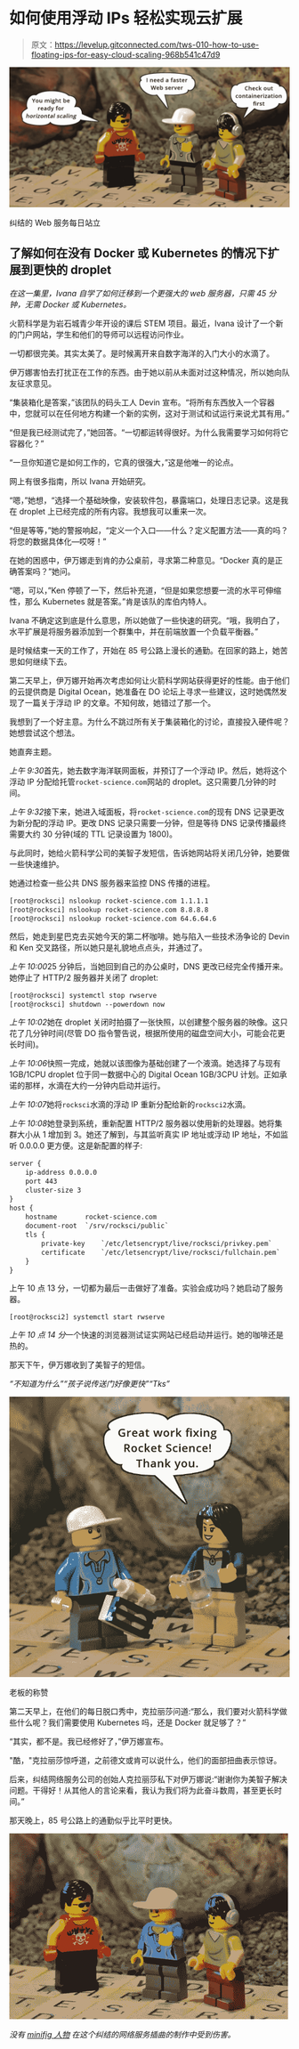 # 如何使用浮动 IPs 轻松实现云扩展

> 原文：<https://levelup.gitconnected.com/tws-010-how-to-use-floating-ips-for-easy-cloud-scaling-968b541c47d9>

![](img/93ccfda6cc0850d989587d51e711fbc4.png)

纠结的 Web 服务每日站立

## 了解如何在没有 Docker 或 Kubernetes 的情况下扩展到更快的 droplet

*在这一集里，Ivana 自学了如何迁移到一个更强大的 web 服务器，只需 45 分钟，无需 Docker 或 Kubernetes。*

火箭科学是为岩石城青少年开设的课后 STEM 项目。最近，Ivana 设计了一个新的门户网站，学生和他们的导师可以远程访问作业。

一切都很完美。其实太美了。是时候离开来自数字海洋的入门大小的水滴了。

伊万娜害怕去打扰正在工作的东西。由于她以前从未面对过这种情况，所以她向队友征求意见。

“集装箱化是答案，”该团队的码头工人 Devin 宣布。“将所有东西放入一个容器中，您就可以在任何地方构建一个新的实例，这对于测试和试运行来说尤其有用。”

“但是我已经测试完了，”她回答。“一切都运转得很好。为什么我需要学习如何将它容器化？”

“一旦你知道它是如何工作的，它真的很强大，”这是他唯一的论点。

网上有很多指南，所以 Ivana 开始研究。

“嗯，”她想，“选择一个基础映像，安装软件包，暴露端口，处理日志记录。这是我在 droplet 上已经完成的所有内容。我想我可以重来一次。

“但是等等，”她的警报响起，“定义一个入口——什么？定义配置方法——真的吗？将您的数据具体化—哎呀！”

在她的困惑中，伊万娜走到肯的办公桌前，寻求第二种意见。“Docker 真的是正确答案吗？”她问。

“嗯，可以，”Ken 停顿了一下，然后补充道，“但是如果您想要一流的水平可伸缩性，那么 Kubernetes 就是答案。”肯是该队的库伯内特人。

Ivana 不确定这到底是什么意思，所以她做了一些快速的研究。“哦，我明白了，水平扩展是将服务器添加到一个群集中，并在前端放置一个负载平衡器。”

是时候结束一天的工作了，开始在 85 号公路上漫长的通勤。在回家的路上，她苦思如何继续下去。

第二天早上，伊万娜开始再次考虑如何让火箭科学网站获得更好的性能。由于他们的云提供商是 Digital Ocean，她准备在 DO 论坛上寻求一些建议，这时她偶然发现了一篇关于浮动 IP 的文章。不知何故，她错过了那一个。

我想到了一个好主意。为什么不跳过所有关于集装箱化的讨论，直接投入硬件呢？她想尝试这个想法。

她直奔主题。

*上午 9:30*首先，她去数字海洋联网面板，并预订了一个浮动 IP。然后，她将这个浮动 IP 分配给托管`rocket-science.com`网站的 droplet。这只需要几分钟的时间。

*上午 9:32*接下来，她进入域面板，将`rocket-science.com`的现有 DNS 记录更改为新分配的浮动 IP。更改 DNS 记录只需要一分钟，但是等待 DNS 记录传播最终需要大约 30 分钟(域的 TTL 记录设置为 1800)。

与此同时，她给火箭科学公司的美智子发短信，告诉她网站将关闭几分钟，她要做一些快速维护。

她通过检查一些公共 DNS 服务器来监控 DNS 传播的进程。

```
[root@rocksci] nslookup rocket-science.com 1.1.1.1
[root@rocksci] nslookup rocket-science.com 8.8.8.8
[root@rocksci] nslookup rocket-science.com 64.6.64.6
```

然后，她走到星巴克去买她今天的第二杯咖啡。她与陷入一些技术汤争论的 Devin 和 Ken 交叉路径，所以她只是礼貌地点点头，并通过了。

*上午 10:00*25 分钟后，当她回到自己的办公桌时，DNS 更改已经完全传播开来。她停止了 HTTP/2 服务器并关闭了 droplet:

```
[root@rocksci] systemctl stop rwserve
[root@rocksci] shutdown --powerdown now
```

*上午 10:02*她在 droplet 关闭时拍摄了一张快照，以创建整个服务器的映像。这只花了几分钟时间(尽管 DO 指令警告说，根据所使用的磁盘空间大小，可能会花更长时间)。

*上午 10:06*快照一完成，她就以该图像为基础创建了一个液滴。她选择了与现有 1GB/1CPU droplet 位于同一数据中心的 Digital Ocean 1GB/3CPU 计划。正如承诺的那样，水滴在大约一分钟内启动并运行。

*上午 10:07*她将`rocksci`水滴的浮动 IP 重新分配给新的`rocksci2`水滴。

*上午 10:08*她登录到系统，重新配置 HTTP/2 服务器以使用新的处理器。她将集群大小从 1 增加到 3。她还了解到，与其监听真实 IP 地址或浮动 IP 地址，不如监听 0.0.0.0 更方便。这是新配置的样子:

```
server {
    ip-address 0.0.0.0
    port 443
    cluster-size 3
}
host {
    hostname       rocket-science.com
    document-root  `/srv/rocksci/public`
    tls {
        private-key    `/etc/letsencrypt/live/rocksci/privkey.pem`
        certificate    `/etc/letsencrypt/live/rocksci/fullchain.pem`
    }
}
```

上午 10 点 13 分，一切都为最后一击做好了准备。实验会成功吗？她启动了服务器。

```
[root@rocksci2] systemctl start rwserve
```

*上午 10 点 14 分*一个快速的浏览器测试证实网站已经启动并运行。她的咖啡还是热的。

那天下午，伊万娜收到了美智子的短信。

*“不知道为什么”“孩子说传送门好像更快”“Tks”*

![](img/6df0c56511e8ee566f71277b7240a7e6.png)

老板的称赞

第二天早上，在他们的每日脱口秀中，克拉丽莎问道:“那么，我们要对火箭科学做些什么呢？我们需要使用 Kubernetes 吗，还是 Docker 就足够了？”

“其实，都不是。我已经修好了，”伊万娜宣布。

"酷，"克拉丽莎惊呼道，之前德文或肯可以说什么，他们的面部扭曲表示惊讶。

后来，纠结网络服务公司的创始人克拉丽莎私下对伊万娜说:“谢谢你为美智子解决问题。干得好！从其他人的言论来看，我认为我们将为此奋斗数周，甚至更长时间。”

那天晚上，85 号公路上的通勤似乎比平时更快。

![](img/3fa0b4084a56a6a4384669ceabfafca5.png)

*没有* [*minifig 人物*](https://readwritetools.com/meet-the-team.blue?utm_term=UsingFloatingIpsForEasyCloudScaling) *在这个纠结的网络服务插曲的制作中受到伤害。*